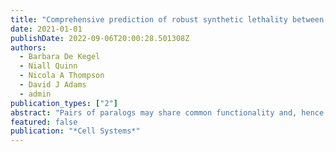 ```yaml
---
title: "Comprehensive prediction of robust synthetic lethality between paralog pairs in cancer cell lines"
date: 2021-01-01
publishDate: 2022-09-06T20:00:28.501308Z
authors: 
  - Barbara De Kegel
  - Niall Quinn 
  - Nicola A Thompson 
  - David J Adams
  - admin
publication_types: ["2"]
abstract: "Pairs of paralogs may share common functionality and, hence, display synthetic lethal interactions. As the majority of human genes have an identifiable paralog, exploiting synthetic lethality between paralogs may be a broadly applicable approach for targeting gene loss in cancer. However, only a biased subset of human paralog pairs has been tested for synthetic lethality to date. Here, by analyzing genome-wide CRISPR screens and molecular profiles of over 700 cancer cell lines, we identify features predictive of synthetic lethality between paralogs, including shared protein-protein interactions and evolutionary conservation. We develop a machine-learning classifier based on these features to predict which paralog pairs are most likely to be synthetic lethal and to explain why. We show that our classifier accurately predicts the results of combinatorial CRISPR screens in cancer cell lines and furthermore can distinguish pairs that are synthetic lethal in multiple cell lines from those that are cell-line specific. A record of this paper's transparent peer review process is included in the supplemental information."
featured: false
publication: "*Cell Systems*"
---
```


